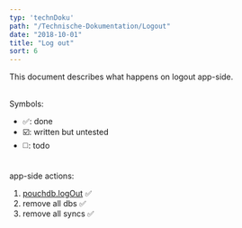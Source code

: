 ```yaml
---
typ: 'technDoku'
path: "/Technische-Dokumentation/Logout"
date: "2018-10-01"
title: "Log out"
sort: 6
---
```


This document describes what happens on logout app-side.<br/><br/>  

Symbols:
* :white_check_mark:: done
* :ballot_box_with_check:: written but untested
* :white_medium_square:: todo<br/><br/>

app-side actions:
1. [pouchdb.logOut](https://github.com/pouchdb-community/pouchdb-authentication/blob/master/docs/api.md#dblogoutcallback) :white_check_mark:
2. remove all dbs :white_check_mark:
3. remove all syncs :white_check_mark:


